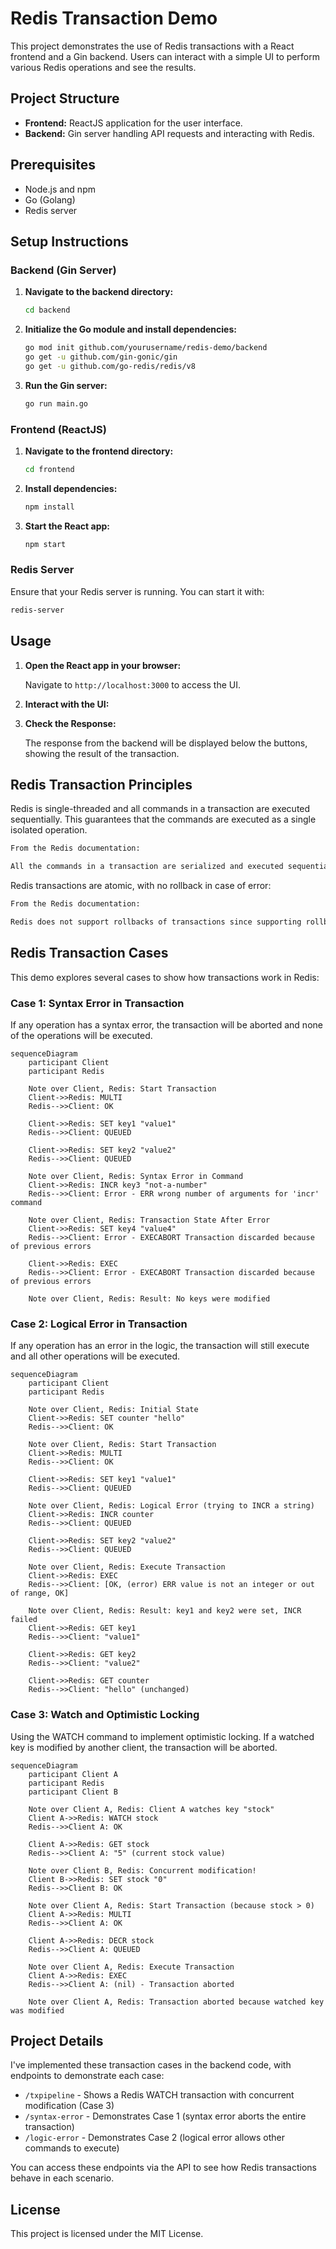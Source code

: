 # Redis Transaction Demo

This project demonstrates the use of Redis transactions with a React frontend and a Gin backend. Users can interact with a simple UI to perform various Redis operations and see the results.

## Project Structure

- **Frontend:** ReactJS application for the user interface.
- **Backend:** Gin server handling API requests and interacting with Redis.

## Prerequisites

- Node.js and npm
- Go (Golang)
- Redis server

## Setup Instructions

### Backend (Gin Server)

1. **Navigate to the backend directory:**

   ```bash
   cd backend
   ```

2. **Initialize the Go module and install dependencies:**

   ```bash
   go mod init github.com/yourusername/redis-demo/backend
   go get -u github.com/gin-gonic/gin
   go get -u github.com/go-redis/redis/v8
   ```

3. **Run the Gin server:**

   ```bash
   go run main.go
   ```

### Frontend (ReactJS)

1. **Navigate to the frontend directory:**

   ```bash
   cd frontend
   ```

2. **Install dependencies:**

   ```bash
   npm install
   ```

3. **Start the React app:**

   ```bash
   npm start
   ```

### Redis Server

Ensure that your Redis server is running. You can start it with:

```bash
redis-server
```

## Usage

1. **Open the React app in your browser:**

   Navigate to `http://localhost:3000` to access the UI.

2. **Interact with the UI:**

3. **Check the Response:**

   The response from the backend will be displayed below the buttons, showing the result of the transaction.

## Redis Transaction Principles

Redis is single-threaded and all commands in a transaction are executed sequentially. This guarantees that the commands are executed as a single isolated operation.

```bash
From the Redis documentation:

All the commands in a transaction are serialized and executed sequentially. A request sent by another client will never be served in the middle of the execution of a Redis Transaction. This guarantees that the commands are executed as a single isolated operation.
```

Redis transactions are atomic, with no rollback in case of error:

```bash
From the Redis documentation:

Redis does not support rollbacks of transactions since supporting rollbacks would have a significant impact on the simplicity and performance of Redis.
```

## Redis Transaction Cases

This demo explores several cases to show how transactions work in Redis:

### Case 1: Syntax Error in Transaction

If any operation has a syntax error, the transaction will be aborted and none of the operations will be executed.

```mermaid
sequenceDiagram
    participant Client
    participant Redis
    
    Note over Client, Redis: Start Transaction
    Client->>Redis: MULTI
    Redis-->>Client: OK
    
    Client->>Redis: SET key1 "value1"
    Redis-->>Client: QUEUED
    
    Client->>Redis: SET key2 "value2"
    Redis-->>Client: QUEUED
    
    Note over Client, Redis: Syntax Error in Command
    Client->>Redis: INCR key3 "not-a-number"
    Redis-->>Client: Error - ERR wrong number of arguments for 'incr' command
    
    Note over Client, Redis: Transaction State After Error
    Client->>Redis: SET key4 "value4"
    Redis-->>Client: Error - EXECABORT Transaction discarded because of previous errors
    
    Client->>Redis: EXEC
    Redis-->>Client: Error - EXECABORT Transaction discarded because of previous errors
    
    Note over Client, Redis: Result: No keys were modified
```

### Case 2: Logical Error in Transaction

If any operation has an error in the logic, the transaction will still execute and all other operations will be executed.

```mermaid
sequenceDiagram
    participant Client
    participant Redis
    
    Note over Client, Redis: Initial State
    Client->>Redis: SET counter "hello"
    Redis-->>Client: OK
    
    Note over Client, Redis: Start Transaction
    Client->>Redis: MULTI
    Redis-->>Client: OK
    
    Client->>Redis: SET key1 "value1"
    Redis-->>Client: QUEUED
    
    Note over Client, Redis: Logical Error (trying to INCR a string)
    Client->>Redis: INCR counter
    Redis-->>Client: QUEUED
    
    Client->>Redis: SET key2 "value2"
    Redis-->>Client: QUEUED
    
    Note over Client, Redis: Execute Transaction
    Client->>Redis: EXEC
    Redis-->>Client: [OK, (error) ERR value is not an integer or out of range, OK]
    
    Note over Client, Redis: Result: key1 and key2 were set, INCR failed
    Client->>Redis: GET key1
    Redis-->>Client: "value1"
    
    Client->>Redis: GET key2
    Redis-->>Client: "value2"
    
    Client->>Redis: GET counter
    Redis-->>Client: "hello" (unchanged)
```

### Case 3: Watch and Optimistic Locking

Using the WATCH command to implement optimistic locking. If a watched key is modified by another client, the transaction will be aborted.

```mermaid
sequenceDiagram
    participant Client A
    participant Redis
    participant Client B
    
    Note over Client A, Redis: Client A watches key "stock"
    Client A->>Redis: WATCH stock
    Redis-->>Client A: OK
    
    Client A->>Redis: GET stock
    Redis-->>Client A: "5" (current stock value)
    
    Note over Client B, Redis: Concurrent modification!
    Client B->>Redis: SET stock "0"
    Redis-->>Client B: OK
    
    Note over Client A, Redis: Start Transaction (because stock > 0)
    Client A->>Redis: MULTI
    Redis-->>Client A: OK
    
    Client A->>Redis: DECR stock
    Redis-->>Client A: QUEUED
    
    Note over Client A, Redis: Execute Transaction
    Client A->>Redis: EXEC
    Redis-->>Client A: (nil) - Transaction aborted
    
    Note over Client A, Redis: Transaction aborted because watched key was modified
```

## Project Details

I've implemented these transaction cases in the backend code, with endpoints to demonstrate each case:

- `/txpipeline` - Shows a Redis WATCH transaction with concurrent modification (Case 3)
- `/syntax-error` - Demonstrates Case 1 (syntax error aborts the entire transaction)
- `/logic-error` - Demonstrates Case 2 (logical error allows other commands to execute)

You can access these endpoints via the API to see how Redis transactions behave in each scenario.

## License

This project is licensed under the MIT License.